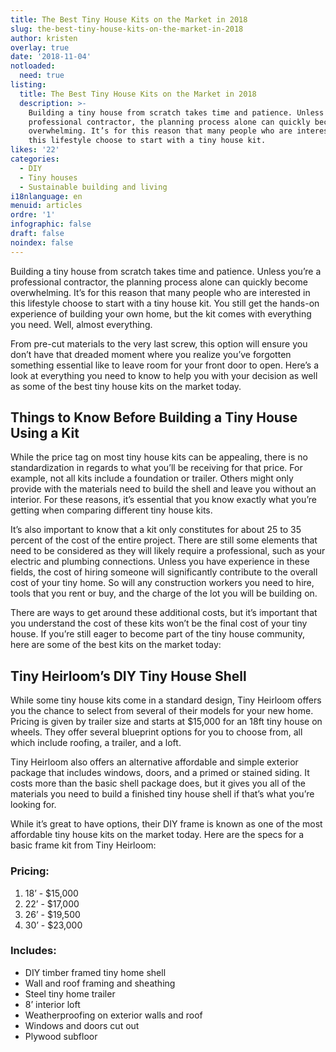 ```yaml
---
title: The Best Tiny House Kits on the Market in 2018
slug: the-best-tiny-house-kits-on-the-market-in-2018
author: kristen
overlay: true
date: '2018-11-04'
notloaded:
  need: true
listing:
  title: The Best Tiny House Kits on the Market in 2018
  description: >-
    Building a tiny house from scratch takes time and patience. Unless you’re a
    professional contractor, the planning process alone can quickly become
    overwhelming. It’s for this reason that many people who are interested in
    this lifestyle choose to start with a tiny house kit.
likes: '22'
categories:
  - DIY
  - Tiny houses
  - Sustainable building and living
i18nlanguage: en
menuid: articles
ordre: '1'
infographic: false
draft: false
noindex: false
---
```

Building a tiny house from scratch takes time and patience. Unless you’re a professional contractor, the planning process alone can quickly become overwhelming. It’s for this reason that many people who are interested in this lifestyle choose to start with a tiny house kit. You still get the hands-on experience of building your own home, but the kit comes with everything you need. Well, almost everything. 

From pre-cut materials to the very last screw, this option will ensure you don’t have that dreaded moment where you realize you’ve forgotten something essential like to leave room for your front door to open. Here’s a look at everything you need to know to help you with your decision as well as some of the best tiny house kits on the market today. 

## Things to Know Before Building a Tiny House Using a Kit

While the price tag on most tiny house kits can be appealing, there is no standardization in regards to what you’ll be receiving for that price. For example, not all kits include a foundation or trailer. Others might only provide with the materials need to build the shell and leave you without an interior. For these reasons, it’s essential that you know exactly what you’re getting when comparing different tiny house kits. 

It’s also important to know that a kit only constitutes for about 25 to 35 percent of the cost of the entire project. There are still some elements that need to be considered as they will likely require a professional, such as your electric and plumbing connections. Unless you have experience in these fields, the cost of hiring someone will significantly contribute to the overall cost of your tiny home. So will any construction workers you need to hire, tools that you rent or buy, and the charge of the lot you will be building on. 

There are ways to get around these additional costs, but it’s important that you understand the cost of these kits won’t be the final cost of your tiny house. If you’re still eager to become part of the tiny house community, here are some of the best kits on the market today:

## Tiny Heirloom’s DIY Tiny House Shell

While some tiny house kits come in a standard design, Tiny Heirloom offers you the chance to select from several of their models for your new home. Pricing is given by trailer size and starts at $15,000 for an 18ft tiny house on wheels. They offer several blueprint options for you to choose from, all which include roofing, a trailer, and a loft. 

Tiny Heirloom also offers an alternative affordable and simple exterior package that includes windows, doors, and a primed or stained siding. It costs more than the basic shell package does, but it gives you all of the materials you need to build a finished tiny house shell if that’s what you’re looking for. 

While it’s great to have options, their DIY frame is known as one of the most affordable tiny house kits on the market today. Here are the specs for a basic frame kit from Tiny Heirloom:

### Pricing: 

1. 18’ - $15,000
2. 22’ - $17,000
3. 26’ - $19,500
4. 30’ - $23,000



### Includes:

* DIY timber framed tiny home shell 
* Wall and roof framing and sheathing
* Steel tiny home trailer 
* 8’ interior loft 
* Weatherproofing on exterior walls and roof
* Windows and doors cut out 
* Plywood subfloor
